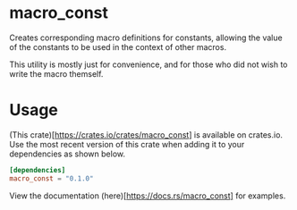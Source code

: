 # macro_const

Creates corresponding macro definitions for constants, allowing the value of the constants
to be used in the context of other macros.

This utility is mostly just for convenience, and for those who did not wish to write the
macro themself.

# Usage

(This crate)[https://crates.io/crates/macro_const] is available on crates.io. Use the most
recent version of this crate when adding it to your dependencies as shown below.

```toml
[dependencies]
macro_const = "0.1.0"
```

View the documentation (here)[https://docs.rs/macro_const] for examples.